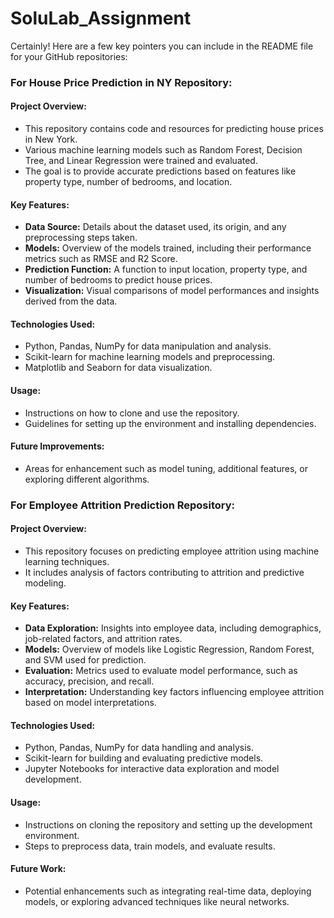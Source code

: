 # SoluLab_Assignment

Certainly! Here are a few key pointers you can include in the README file for your GitHub repositories:

### For House Price Prediction in NY Repository:

#### Project Overview:
- This repository contains code and resources for predicting house prices in New York.
- Various machine learning models such as Random Forest, Decision Tree, and Linear Regression were trained and evaluated.
- The goal is to provide accurate predictions based on features like property type, number of bedrooms, and location.

#### Key Features:
- **Data Source:** Details about the dataset used, its origin, and any preprocessing steps taken.
- **Models:** Overview of the models trained, including their performance metrics such as RMSE and R2 Score.
- **Prediction Function:** A function to input location, property type, and number of bedrooms to predict house prices.
- **Visualization:** Visual comparisons of model performances and insights derived from the data.

#### Technologies Used:
- Python, Pandas, NumPy for data manipulation and analysis.
- Scikit-learn for machine learning models and preprocessing.
- Matplotlib and Seaborn for data visualization.

#### Usage:
- Instructions on how to clone and use the repository.
- Guidelines for setting up the environment and installing dependencies.

#### Future Improvements:
- Areas for enhancement such as model tuning, additional features, or exploring different algorithms.

### For Employee Attrition Prediction Repository:

#### Project Overview:
- This repository focuses on predicting employee attrition using machine learning techniques.
- It includes analysis of factors contributing to attrition and predictive modeling.

#### Key Features:
- **Data Exploration:** Insights into employee data, including demographics, job-related factors, and attrition rates.
- **Models:** Overview of models like Logistic Regression, Random Forest, and SVM used for prediction.
- **Evaluation:** Metrics used to evaluate model performance, such as accuracy, precision, and recall.
- **Interpretation:** Understanding key factors influencing employee attrition based on model interpretations.

#### Technologies Used:
- Python, Pandas, NumPy for data handling and analysis.
- Scikit-learn for building and evaluating predictive models.
- Jupyter Notebooks for interactive data exploration and model development.

#### Usage:
- Instructions on cloning the repository and setting up the development environment.
- Steps to preprocess data, train models, and evaluate results.

#### Future Work:
- Potential enhancements such as integrating real-time data, deploying models, or exploring advanced techniques like neural networks.
